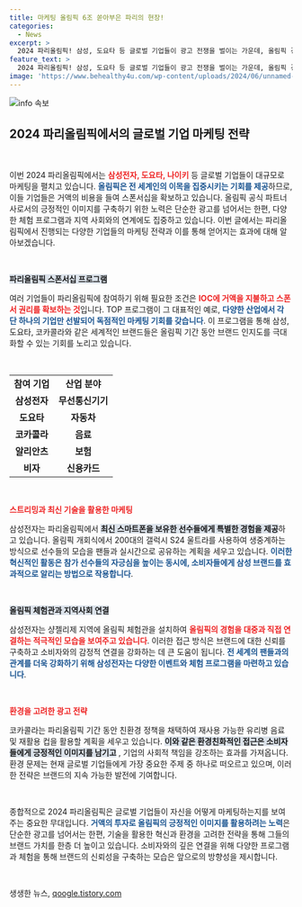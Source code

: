 ```yaml
---
title: 마케팅 올림픽 6조 쏟아부은 파리의 현장!
categories:
  - News
excerpt: >
  2024 파리올림픽! 삼성, 도요타 등 글로벌 기업들이 광고 전쟁을 벌이는 가운데, 올림픽 경험을 극대화할 혁신적인 마케팅이 눈길을 끌고 있다. 선수들에게 최신 스마트폰을 선물하는 삼성의 홍보 체험관 등 각종 이벤트가 이어지는 현장을 놓치지 마세요!
feature_text: >
  2024 파리올림픽! 삼성, 도요타 등 글로벌 기업들이 광고 전쟁을 벌이는 가운데, 올림픽 경험을 극대화할 혁신적인 마케팅이 눈길을 끌고 있다. 선수들에게 최신 스마트폰을 선물하는 삼성의 홍보 체험관 등 각종 이벤트가 이어지는 현장을 놓치지 마세요!
image: 'https://www.behealthy4u.com/wp-content/uploads/2024/06/unnamed-file.png'
---
```


<p><img src="https://www.behealthy4u.com/wp-content/uploads/2024/06/unnamed-file.png" alt="info 속보" /></p>

<h2 data-ke-size="size26">2024 파리올림픽에서의 글로벌 기업 마케팅 전략</h2>

<p data-ke-size="size16">&nbsp;</p>

<p>이번 2024 파리올림픽에서는 <b><span style="color: #ee2323;">삼성전자, 도요타, 나이키</span></b> 등 글로벌 기업들이 대규모로 마케팅을 펼치고 있습니다. <b><span style="color: #1a5490;">올림픽은 전 세계인의 이목을 집중시키는 기회를 제공</span></b>하므로, 이들 기업들은 거액의 비용을 들여 스폰서십을 확보하고 있습니다. 올림픽 공식 파트너사로서의 긍정적인 이미지를 구축하기 위한 노력은 단순한 광고를 넘어서는 한편, 다양한 체험 프로그램과 지역 사회와의 연계에도 집중하고 있습니다. 이번 글에서는 파리올림픽에서 진행되는 다양한 기업들의 마케팅 전략과 이를 통해 얻어지는 효과에 대해 알아보겠습니다.</p>

<p data-ke-size="size16">&nbsp;</p>

<p><b><span style="background-color: #21538527;">파리올림픽 스폰서십 프로그램</span></b></p>

<p>여러 기업들이 파리올림픽에 참여하기 위해 필요한 조건은 <b><span style="color: #ee2323;">IOC에 거액을 지불하고 스폰서 권리를 확보하는 것</span></b>입니다. TOP 프로그램이 그 대표적인 예로, <b><span style="color: #1a5490;">다양한 산업에서 각 단 하나의 기업만 선발되어 독점적인 마케팅 기회를 갖습니다</span></b>. 이 프로그램을 통해 삼성, 도요타, 코카콜라와 같은 세계적인 브랜드들은 올림픽 기간 동안 브랜드 인지도를 극대화할 수 있는 기회를 노리고 있습니다.</p>

<p data-ke-size="size16">&nbsp;</p>

<table>
<tr>
<td style="text-align: center; height: 17px;"><b>참여 기업</b></td>
<td style="text-align: center; height: 17px;"><b>산업 분야</b></td>
</tr>
<tr>
<td style="text-align: center; height: 17px;"><b>삼성전자</b></td>
<td style="text-align: center; height: 17px;"><b>무선통신기기</b></td>
</tr>
<tr>
<td style="text-align: center; height: 17px;"><b>도요타</b></td>
<td style="text-align: center; height: 17px;"><b>자동차</b></td>
</tr>
<tr>
<td style="text-align: center; height: 17px;"><b>코카콜라</b></td>
<td style="text-align: center; height: 17px;"><b>음료</b></td>
</tr>
<tr>
<td style="text-align: center; height: 17px;"><b>알리안츠</b></td>
<td style="text-align: center; height: 17px;"><b>보험</b></td>
</tr>
<tr>
<td style="text-align: center; height: 17px;"><b>비자</b></td>
<td style="text-align: center; height: 17px;"><b>신용카드</b></td>
</tr>
</table>

<p data-ke-size="size16">&nbsp;</p>

<p><b><span style="color: #ee2323;"> 스트리밍과 최신 기술을 활용한 마케팅</span></b></p>

<p>삼성전자는 파리올림픽에서 <b><span style="background-color: #21538527;">최신 스마트폰을 보유한 선수들에게 특별한 경험을 제공</span></b>하고 있습니다. 올림픽 개회식에서 200대의 갤럭시 S24 울트라를 사용하여 생중계하는 방식으로 선수들의 모습을 팬들과 실시간으로 공유하는 계획을 세우고 있습니다. <b><span style="color: #1a5490;">이러한 혁신적인 활동은 참가 선수들의 자긍심을 높이는 동시에, 소비자들에게 삼성 브랜드를 효과적으로 알리는 방법으로 작용합니다</span></b>.</p>

<p data-ke-size="size16">&nbsp;</p>

<p><b><span style="background-color: #21538527;">올림픽 체험관과 지역사회 연결</span></b></p>

<p>삼성전자는 샹젤리제 지역에 올림픽 체험관을 설치하여 <b><span style="color: #ee2323;">올림픽의 경험을 대중과 직접 연결하는 적극적인 모습을 보여주고 있습니다</span></b>. 이러한 접근 방식은 브랜드에 대한 신뢰를 구축하고 소비자와의 감정적 연결을 강화하는 데 큰 도움이 됩니다. <b><span style="color: #1a5490;">전 세계의 팬들과의 관계를 더욱 강화하기 위해 삼성전자는 다양한 이벤트와 체험 프로그램을 마련하고 있습니다</span></b>.</p>

<p data-ke-size="size16">&nbsp;</p>

<p><b><span style="color: #ee2323;">환경을 고려한 광고 전략</span></b></p>

<p>코카콜라는 파리올림픽 기간 동안 친환경 정책을 채택하여 재사용 가능한 유리병 음료 및 재활용 컵을 활용할 계획을 세우고 있습니다. <b><span style="background-color: #21538527;">이와 같은 환경친화적인 접근은 소비자들에게 긍정적인 이미지를 남기고</span></b> , 기업의 사회적 책임을 강조하는 효과를 가져옵니다. 환경 문제는 현재 글로벌 기업들에게 가장 중요한 주제 중 하나로 떠오르고 있으며, 이러한 전략은 브랜드의 지속 가능한 발전에 기여합니다.</p>

<p data-ke-size="size16">&nbsp;</p>

<p>종합적으로 2024 파리올림픽은 글로벌 기업들이 자신을 어떻게 마케팅하는지를 보여주는 중요한 무대입니다. <b><span style="color: #1a5490;">거액의 투자로 올림픽의 긍정적인 이미지를 활용하려는 노력</span></b>은 단순한 광고를 넘어서는 한편, 기술을 활용한 혁신과 환경을 고려한 전략을 통해 그들의 브랜드 가치를 한층 더 높이고 있습니다. 소비자와의 깊은 연결을 위해 다양한 프로그램과 체험을 통해 브랜드의 신뢰성을 구축하는 모습은 앞으로의 방향성을 제시합니다. </p>

<p data-ke-size="size16">&nbsp;</p>
생생한 뉴스, <a href="https://qoogle.tistory.com" rel="dofollow">qoogle.tistory.com</a>


